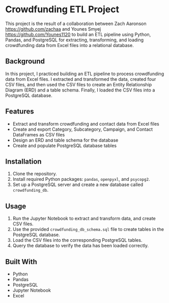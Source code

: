 # Crowdfunding ETL Project

This project is the result of a collaboration between Zach Aaronson https://github.com/zachaa and Younes Smyej https://github.com/Younes1120 to build an ETL pipeline using Python, Pandas, and PostgreSQL for extracting, transforming, and loading crowdfunding data from Excel files into a relational database.

## Background

In this project, I practiced building an ETL pipeline to process crowdfunding data from Excel files. I extracted and transformed the data, created four CSV files, and then used the CSV files to create an Entity Relationship Diagram (ERD) and a table schema. Finally, I loaded the CSV files into a PostgreSQL database.

## Features

- Extract and transform crowdfunding and contact data from Excel files
- Create and export Category, Subcategory, Campaign, and Contact DataFrames as CSV files
- Design an ERD and table schema for the database
- Create and populate PostgreSQL database tables

## Installation

1. Clone the repository.
2. Install required Python packages: `pandas`, `openpyxl`, and `psycopg2`.
3. Set up a PostgreSQL server and create a new database called `crowdfunding_db`.

## Usage

1. Run the Jupyter Notebook to extract and transform data, and create CSV files.
2. Use the provided `crowdfunding_db_schema.sql` file to create tables in the PostgreSQL database.
3. Load the CSV files into the corresponding PostgreSQL tables.
4. Query the database to verify the data has been loaded correctly.

## Built With

- Python
- Pandas
- PostgreSQL
- Jupyter Notebook
- Excel


